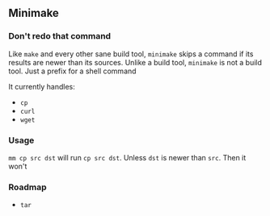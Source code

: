 ## Minimake

### Don't redo that command

Like `make` and every other sane build tool, `minimake` skips a command if its results are newer than its sources. Unlike a build tool, `minimake` is not a build tool. Just a prefix for a shell command

It currently handles:

- `cp`
- `curl`
- `wget`

### Usage

`mm cp src dst` will run `cp src dst`. Unless `dst` is newer than `src`. Then it won't

### Roadmap

- `tar`
